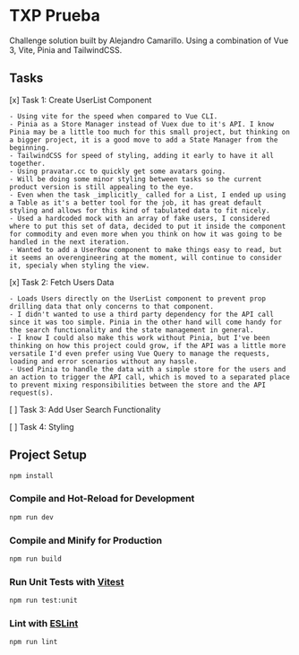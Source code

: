 # TXP Prueba

Challenge solution built by Alejandro Camarillo. Using a combination of Vue 3, Vite, Pinia and TailwindCSS.

## Tasks

[x] Task 1: Create UserList Component

    - Using vite for the speed when compared to Vue CLI.
    - Pinia as a Store Manager instead of Vuex due to it's API. I know Pinia may be a little too much for this small project, but thinking on a bigger project, it is a good move to add a State Manager from the beginning.
    - TailwindCSS for speed of styling, adding it early to have it all together.
    - Using pravatar.cc to quickly get some avatars going.
    - Will be doing some minor styling between tasks so the current product version is still appealing to the eye.
    - Even when the task _implicitly_ called for a List, I ended up using a Table as it's a better tool for the job, it has great default styling and allows for this kind of tabulated data to fit nicely.
    - Used a hardcoded mock with an array of fake users, I considered where to put this set of data, decided to put it inside the component for commodity and even more when you think on how it was going to be handled in the next iteration.
    - Wanted to add a UserRow component to make things easy to read, but it seems an overengineering at the moment, will continue to consider it, specialy when styling the view.

[x] Task 2: Fetch Users Data

    - Loads Users directly on the UserList component to prevent prop drilling data that only concerns to that component.
    - I didn't wanted to use a third party dependency for the API call since it was too simple. Pinia in the other hand will come handy for the search functionality and the state management in general.
    - I know I could also make this work without Pinia, but I've been thinking on how this project could grow, if the API was a little more versatile I'd even prefer using Vue Query to manage the requests, loading and error scenarios without any hassle.
    - Used Pinia to handle the data with a simple store for the users and an action to trigger the API call, which is moved to a separated place to prevent mixing responsibilities between the store and the API request(s).

[ ] Task 3: Add User Search Functionality

[ ] Task 4: Styling

## Project Setup

```sh
npm install
```

### Compile and Hot-Reload for Development

```sh
npm run dev
```

### Compile and Minify for Production

```sh
npm run build
```

### Run Unit Tests with [Vitest](https://vitest.dev/)

```sh
npm run test:unit
```

### Lint with [ESLint](https://eslint.org/)

```sh
npm run lint
```
